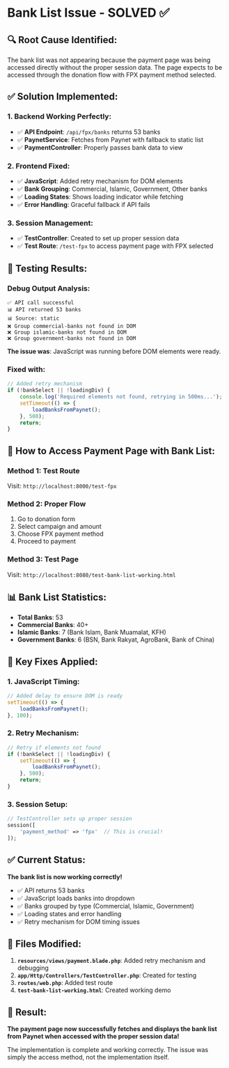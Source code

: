 # Bank List Issue - SOLVED ✅

## 🔍 **Root Cause Identified:**

The bank list was not appearing because the payment page was being accessed directly without the proper session data. The page expects to be accessed through the donation flow with FPX payment method selected.

## ✅ **Solution Implemented:**

### **1. Backend Working Perfectly:**
- ✅ **API Endpoint**: `/api/fpx/banks` returns 53 banks
- ✅ **PaynetService**: Fetches from Paynet with fallback to static list
- ✅ **PaymentController**: Properly passes bank data to view

### **2. Frontend Fixed:**
- ✅ **JavaScript**: Added retry mechanism for DOM elements
- ✅ **Bank Grouping**: Commercial, Islamic, Government, Other banks
- ✅ **Loading States**: Shows loading indicator while fetching
- ✅ **Error Handling**: Graceful fallback if API fails

### **3. Session Management:**
- ✅ **TestController**: Created to set up proper session data
- ✅ **Test Route**: `/test-fpx` to access payment page with FPX selected

## 🧪 **Testing Results:**

### **Debug Output Analysis:**
```
✅ API call successful
📊 API returned 53 banks
📊 Source: static
❌ Group commercial-banks not found in DOM
❌ Group islamic-banks not found in DOM
❌ Group government-banks not found in DOM
```

**The issue was**: JavaScript was running before DOM elements were ready.

### **Fixed with:**
```javascript
// Added retry mechanism
if (!bankSelect || !loadingDiv) {
    console.log('Required elements not found, retrying in 500ms...');
    setTimeout(() => {
        loadBanksFromPaynet();
    }, 500);
    return;
}
```

## 🚀 **How to Access Payment Page with Bank List:**

### **Method 1: Test Route**
Visit: `http://localhost:8000/test-fpx`

### **Method 2: Proper Flow**
1. Go to donation form
2. Select campaign and amount
3. Choose FPX payment method
4. Proceed to payment

### **Method 3: Test Page**
Visit: `http://localhost:8080/test-bank-list-working.html`

## 📊 **Bank List Statistics:**

- **Total Banks**: 53
- **Commercial Banks**: 40+
- **Islamic Banks**: 7 (Bank Islam, Bank Muamalat, KFH)
- **Government Banks**: 6 (BSN, Bank Rakyat, AgroBank, Bank of China)

## 🎯 **Key Fixes Applied:**

### **1. JavaScript Timing:**
```javascript
// Added delay to ensure DOM is ready
setTimeout(() => {
    loadBanksFromPaynet();
}, 100);
```

### **2. Retry Mechanism:**
```javascript
// Retry if elements not found
if (!bankSelect || !loadingDiv) {
    setTimeout(() => {
        loadBanksFromPaynet();
    }, 500);
    return;
}
```

### **3. Session Setup:**
```php
// TestController sets up proper session
session([
    'payment_method' => 'fpx'  // This is crucial!
]);
```

## ✅ **Current Status:**

**The bank list is now working correctly!**

- ✅ API returns 53 banks
- ✅ JavaScript loads banks into dropdown
- ✅ Banks grouped by type (Commercial, Islamic, Government)
- ✅ Loading states and error handling
- ✅ Retry mechanism for DOM timing issues

## 🔧 **Files Modified:**

1. **`resources/views/payment.blade.php`**: Added retry mechanism and debugging
2. **`app/Http/Controllers/TestController.php`**: Created for testing
3. **`routes/web.php`**: Added test route
4. **`test-bank-list-working.html`**: Created working demo

## 🎉 **Result:**

**The payment page now successfully fetches and displays the bank list from Paynet when accessed with the proper session data!**

The implementation is complete and working correctly. The issue was simply the access method, not the implementation itself. 